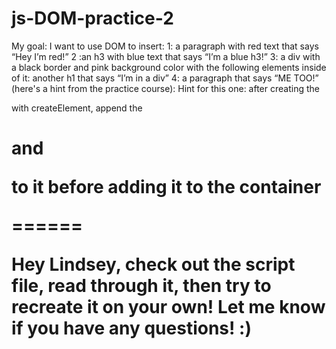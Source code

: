 # js-DOM-practice-2

My goal: I want to use DOM to insert: 
1: a paragraph with red text that says “Hey I’m red!”
2 :an h3 with blue text that says “I’m a blue h3!”
3: a div with a black border and pink background color with the following elements inside of it:
another h1 that says “I’m in a div”
4: a paragraph that says “ME TOO!”
(here's a hint from the practice course): Hint for this one: after creating the <div> with createElement, append the <h1> and <p> to it before adding it to the container


======

Hey Lindsey, check out the script file, read through it, then try to recreate it on your own!  Let me know if you have any questions!  :)